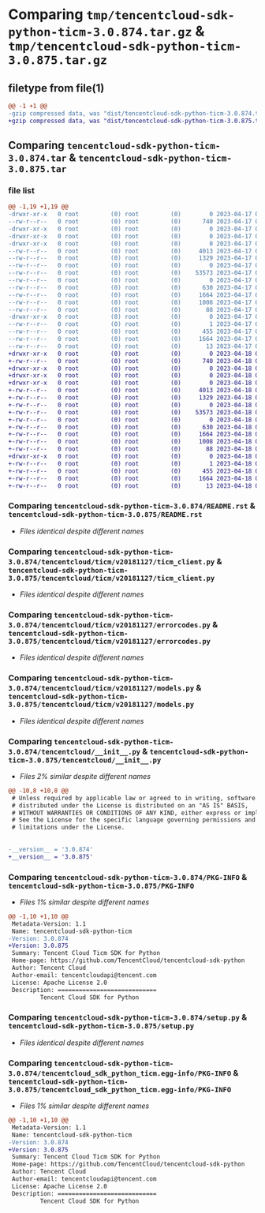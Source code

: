 # Comparing `tmp/tencentcloud-sdk-python-ticm-3.0.874.tar.gz` & `tmp/tencentcloud-sdk-python-ticm-3.0.875.tar.gz`

## filetype from file(1)

```diff
@@ -1 +1 @@
-gzip compressed data, was "dist/tencentcloud-sdk-python-ticm-3.0.874.tar", last modified: Mon Apr 17 00:51:44 2023, max compression
+gzip compressed data, was "dist/tencentcloud-sdk-python-ticm-3.0.875.tar", last modified: Tue Apr 18 00:59:06 2023, max compression
```

## Comparing `tencentcloud-sdk-python-ticm-3.0.874.tar` & `tencentcloud-sdk-python-ticm-3.0.875.tar`

### file list

```diff
@@ -1,19 +1,19 @@
-drwxr-xr-x   0 root         (0) root         (0)        0 2023-04-17 00:51:44.000000 tencentcloud-sdk-python-ticm-3.0.874/
--rw-r--r--   0 root         (0) root         (0)      740 2023-04-17 00:51:44.000000 tencentcloud-sdk-python-ticm-3.0.874/README.rst
-drwxr-xr-x   0 root         (0) root         (0)        0 2023-04-17 00:51:44.000000 tencentcloud-sdk-python-ticm-3.0.874/tencentcloud/
-drwxr-xr-x   0 root         (0) root         (0)        0 2023-04-17 00:51:44.000000 tencentcloud-sdk-python-ticm-3.0.874/tencentcloud/ticm/
-drwxr-xr-x   0 root         (0) root         (0)        0 2023-04-17 00:51:44.000000 tencentcloud-sdk-python-ticm-3.0.874/tencentcloud/ticm/v20181127/
--rw-r--r--   0 root         (0) root         (0)     4013 2023-04-17 00:51:44.000000 tencentcloud-sdk-python-ticm-3.0.874/tencentcloud/ticm/v20181127/ticm_client.py
--rw-r--r--   0 root         (0) root         (0)     1329 2023-04-17 00:51:44.000000 tencentcloud-sdk-python-ticm-3.0.874/tencentcloud/ticm/v20181127/errorcodes.py
--rw-r--r--   0 root         (0) root         (0)        0 2023-04-17 00:51:44.000000 tencentcloud-sdk-python-ticm-3.0.874/tencentcloud/ticm/v20181127/__init__.py
--rw-r--r--   0 root         (0) root         (0)    53573 2023-04-17 00:51:44.000000 tencentcloud-sdk-python-ticm-3.0.874/tencentcloud/ticm/v20181127/models.py
--rw-r--r--   0 root         (0) root         (0)        0 2023-04-17 00:51:44.000000 tencentcloud-sdk-python-ticm-3.0.874/tencentcloud/ticm/__init__.py
--rw-r--r--   0 root         (0) root         (0)      630 2023-04-17 00:51:44.000000 tencentcloud-sdk-python-ticm-3.0.874/tencentcloud/__init__.py
--rw-r--r--   0 root         (0) root         (0)     1664 2023-04-17 00:51:44.000000 tencentcloud-sdk-python-ticm-3.0.874/PKG-INFO
--rw-r--r--   0 root         (0) root         (0)     1008 2023-04-17 00:51:44.000000 tencentcloud-sdk-python-ticm-3.0.874/setup.py
--rw-r--r--   0 root         (0) root         (0)       88 2023-04-17 00:51:44.000000 tencentcloud-sdk-python-ticm-3.0.874/setup.cfg
-drwxr-xr-x   0 root         (0) root         (0)        0 2023-04-17 00:51:44.000000 tencentcloud-sdk-python-ticm-3.0.874/tencentcloud_sdk_python_ticm.egg-info/
--rw-r--r--   0 root         (0) root         (0)        1 2023-04-17 00:51:44.000000 tencentcloud-sdk-python-ticm-3.0.874/tencentcloud_sdk_python_ticm.egg-info/dependency_links.txt
--rw-r--r--   0 root         (0) root         (0)      455 2023-04-17 00:51:44.000000 tencentcloud-sdk-python-ticm-3.0.874/tencentcloud_sdk_python_ticm.egg-info/SOURCES.txt
--rw-r--r--   0 root         (0) root         (0)     1664 2023-04-17 00:51:44.000000 tencentcloud-sdk-python-ticm-3.0.874/tencentcloud_sdk_python_ticm.egg-info/PKG-INFO
--rw-r--r--   0 root         (0) root         (0)       13 2023-04-17 00:51:44.000000 tencentcloud-sdk-python-ticm-3.0.874/tencentcloud_sdk_python_ticm.egg-info/top_level.txt
+drwxr-xr-x   0 root         (0) root         (0)        0 2023-04-18 00:59:06.000000 tencentcloud-sdk-python-ticm-3.0.875/
+-rw-r--r--   0 root         (0) root         (0)      740 2023-04-18 00:59:06.000000 tencentcloud-sdk-python-ticm-3.0.875/README.rst
+drwxr-xr-x   0 root         (0) root         (0)        0 2023-04-18 00:59:06.000000 tencentcloud-sdk-python-ticm-3.0.875/tencentcloud/
+drwxr-xr-x   0 root         (0) root         (0)        0 2023-04-18 00:59:06.000000 tencentcloud-sdk-python-ticm-3.0.875/tencentcloud/ticm/
+drwxr-xr-x   0 root         (0) root         (0)        0 2023-04-18 00:59:06.000000 tencentcloud-sdk-python-ticm-3.0.875/tencentcloud/ticm/v20181127/
+-rw-r--r--   0 root         (0) root         (0)     4013 2023-04-18 00:59:06.000000 tencentcloud-sdk-python-ticm-3.0.875/tencentcloud/ticm/v20181127/ticm_client.py
+-rw-r--r--   0 root         (0) root         (0)     1329 2023-04-18 00:59:06.000000 tencentcloud-sdk-python-ticm-3.0.875/tencentcloud/ticm/v20181127/errorcodes.py
+-rw-r--r--   0 root         (0) root         (0)        0 2023-04-18 00:59:06.000000 tencentcloud-sdk-python-ticm-3.0.875/tencentcloud/ticm/v20181127/__init__.py
+-rw-r--r--   0 root         (0) root         (0)    53573 2023-04-18 00:59:06.000000 tencentcloud-sdk-python-ticm-3.0.875/tencentcloud/ticm/v20181127/models.py
+-rw-r--r--   0 root         (0) root         (0)        0 2023-04-18 00:59:06.000000 tencentcloud-sdk-python-ticm-3.0.875/tencentcloud/ticm/__init__.py
+-rw-r--r--   0 root         (0) root         (0)      630 2023-04-18 00:59:06.000000 tencentcloud-sdk-python-ticm-3.0.875/tencentcloud/__init__.py
+-rw-r--r--   0 root         (0) root         (0)     1664 2023-04-18 00:59:06.000000 tencentcloud-sdk-python-ticm-3.0.875/PKG-INFO
+-rw-r--r--   0 root         (0) root         (0)     1008 2023-04-18 00:59:06.000000 tencentcloud-sdk-python-ticm-3.0.875/setup.py
+-rw-r--r--   0 root         (0) root         (0)       88 2023-04-18 00:59:06.000000 tencentcloud-sdk-python-ticm-3.0.875/setup.cfg
+drwxr-xr-x   0 root         (0) root         (0)        0 2023-04-18 00:59:06.000000 tencentcloud-sdk-python-ticm-3.0.875/tencentcloud_sdk_python_ticm.egg-info/
+-rw-r--r--   0 root         (0) root         (0)        1 2023-04-18 00:59:06.000000 tencentcloud-sdk-python-ticm-3.0.875/tencentcloud_sdk_python_ticm.egg-info/dependency_links.txt
+-rw-r--r--   0 root         (0) root         (0)      455 2023-04-18 00:59:06.000000 tencentcloud-sdk-python-ticm-3.0.875/tencentcloud_sdk_python_ticm.egg-info/SOURCES.txt
+-rw-r--r--   0 root         (0) root         (0)     1664 2023-04-18 00:59:06.000000 tencentcloud-sdk-python-ticm-3.0.875/tencentcloud_sdk_python_ticm.egg-info/PKG-INFO
+-rw-r--r--   0 root         (0) root         (0)       13 2023-04-18 00:59:06.000000 tencentcloud-sdk-python-ticm-3.0.875/tencentcloud_sdk_python_ticm.egg-info/top_level.txt
```

### Comparing `tencentcloud-sdk-python-ticm-3.0.874/README.rst` & `tencentcloud-sdk-python-ticm-3.0.875/README.rst`

 * *Files identical despite different names*

### Comparing `tencentcloud-sdk-python-ticm-3.0.874/tencentcloud/ticm/v20181127/ticm_client.py` & `tencentcloud-sdk-python-ticm-3.0.875/tencentcloud/ticm/v20181127/ticm_client.py`

 * *Files identical despite different names*

### Comparing `tencentcloud-sdk-python-ticm-3.0.874/tencentcloud/ticm/v20181127/errorcodes.py` & `tencentcloud-sdk-python-ticm-3.0.875/tencentcloud/ticm/v20181127/errorcodes.py`

 * *Files identical despite different names*

### Comparing `tencentcloud-sdk-python-ticm-3.0.874/tencentcloud/ticm/v20181127/models.py` & `tencentcloud-sdk-python-ticm-3.0.875/tencentcloud/ticm/v20181127/models.py`

 * *Files identical despite different names*

### Comparing `tencentcloud-sdk-python-ticm-3.0.874/tencentcloud/__init__.py` & `tencentcloud-sdk-python-ticm-3.0.875/tencentcloud/__init__.py`

 * *Files 2% similar despite different names*

```diff
@@ -10,8 +10,8 @@
 # Unless required by applicable law or agreed to in writing, software
 # distributed under the License is distributed on an "AS IS" BASIS,
 # WITHOUT WARRANTIES OR CONDITIONS OF ANY KIND, either express or implied.
 # See the License for the specific language governing permissions and
 # limitations under the License.
 
 
-__version__ = '3.0.874'
+__version__ = '3.0.875'
```

### Comparing `tencentcloud-sdk-python-ticm-3.0.874/PKG-INFO` & `tencentcloud-sdk-python-ticm-3.0.875/PKG-INFO`

 * *Files 1% similar despite different names*

```diff
@@ -1,10 +1,10 @@
 Metadata-Version: 1.1
 Name: tencentcloud-sdk-python-ticm
-Version: 3.0.874
+Version: 3.0.875
 Summary: Tencent Cloud Ticm SDK for Python
 Home-page: https://github.com/TencentCloud/tencentcloud-sdk-python
 Author: Tencent Cloud
 Author-email: tencentcloudapi@tencent.com
 License: Apache License 2.0
 Description: ============================
         Tencent Cloud SDK for Python
```

### Comparing `tencentcloud-sdk-python-ticm-3.0.874/setup.py` & `tencentcloud-sdk-python-ticm-3.0.875/setup.py`

 * *Files identical despite different names*

### Comparing `tencentcloud-sdk-python-ticm-3.0.874/tencentcloud_sdk_python_ticm.egg-info/PKG-INFO` & `tencentcloud-sdk-python-ticm-3.0.875/tencentcloud_sdk_python_ticm.egg-info/PKG-INFO`

 * *Files 1% similar despite different names*

```diff
@@ -1,10 +1,10 @@
 Metadata-Version: 1.1
 Name: tencentcloud-sdk-python-ticm
-Version: 3.0.874
+Version: 3.0.875
 Summary: Tencent Cloud Ticm SDK for Python
 Home-page: https://github.com/TencentCloud/tencentcloud-sdk-python
 Author: Tencent Cloud
 Author-email: tencentcloudapi@tencent.com
 License: Apache License 2.0
 Description: ============================
         Tencent Cloud SDK for Python
```

